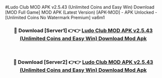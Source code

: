 #Ludo Club MOD APK v2.5.43 (Unlimited Coins and Easy Win) Download [MOD Full Game] MOD APK (Latest Version) [APK-MOD] - APK Unlocked - [Unlimited Coins No Watermark Premium] va6m1



<div align="center">

<h3>🔴 Download [Server1] 👉👉 <a href="https://momento.my/?title=Ludo_Club_MOD_APK_v2.5.43_(Unlimited_Coins_and_Easy_Win)_Download">Ludo Club MOD APK v2.5.43 (Unlimited Coins and Easy Win) Download Mod Apk</a></h3><br>

<h3>🔴 Download [Server2] 👉👉 <a href="https://momento.my/?title=Ludo_Club_MOD_APK_v2.5.43_(Unlimited_Coins_and_Easy_Win)_Download">Ludo Club MOD APK v2.5.43 (Unlimited Coins and Easy Win) Download Mod Apk</a></h3>
</div>

